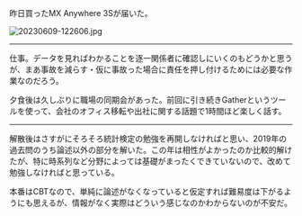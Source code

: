 昨日買ったMX Anywhere 3Sが届いた。

![20230609-122606.jpg](https://ceshmina-photos.s3.ap-northeast-1.amazonaws.com/medium/202306/20230609-122606.jpg)

---

仕事。データを見ればわかることを逐一関係者に確認しにいくのもどうかと思うが、まあ事故を減らす・仮に事故った場合に責任を押し付けるためには必要な作業なのだろう。

夕食後は久しぶりに職場の同期会があった。前回に引き続きGatherというツールを使って、会社のオフィス移転や出社に関する話題で1時間ほど楽しく話す。

---

解散後はさすがにそろそろ統計検定の勉強を再開しなければと思い、2019年の過去問のうち論述以外の部分を解いた。この年は相性がよかったのか比較的解けたが、特に時系列など分野によっては基礎がまったくできていないので、改めて勉強しなければと思っている。

本番はCBTなので、単純に論述がなくなっていると仮定すれば難易度は下がるようにも思えるが、情報がなく実際はどういう感じなのかわからないのが不安だ。
